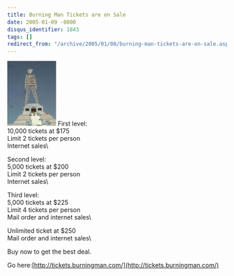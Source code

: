 ```yaml
---
title: Burning Man Tickets are on Sale
date: 2005-01-09 -0800
disqus_identifier: 1843
tags: []
redirect_from: "/archive/2005/01/08/burning-man-tickets-are-on-sale.aspx/"
---
```


![Burning Man](/images/burningman.jpg) First level:\
 10,000 tickets at \$175\
 Limit 2 tickets per person\
 Internet sales\

Second level:\
 5,000 tickets at \$200\
 Limit 2 tickets per person\
 Internet sales\

Third level:\
 5,000 tickets at \$225\
 Limit 4 tickets per person\
 Mail order and internet sales\

Unlimited ticket at \$250\
 Mail order and internet sales\

Buy now to get the best deal.

Go here:[http://tickets.burningman.com/](http://tickets.burningman.com/)

